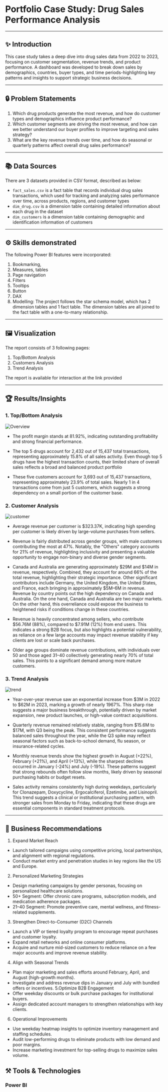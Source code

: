 # Portfolio Case Study: Drug Sales Performance Analysis

---
## ✨ Introduction
This case study takes a deep dive into drug sales data from 2022 to 2023, focusing on customer segmentation, revenue trends, and product performance. A dashboard was developed to break down sales by demographics, countries, buyer types, and time periods-highlighting key patterns and insights to support strategic business decisions.

---
## 🔒 Problem Statements
1. Which drug products generate the most revenue, and how do customer types and demographics influence product performance?
2. Which customer segments are driving the most revenue, and how can we better understand our buyer profiles to improve targeting and sales strategy?
3. What are the key revenue trends over time, and how do seasonal or quarterly patterns affect overall drug sales performance?
---

## 📚 Data Sources
There are 3 datasets provided in CSV format, described as below:
- `fact_sales.csv` is a fact table that records individual drug sales transactions, which used for tracking and analyzing sales performance over time, across products, regions, and customer types
- `dim_drug.csv` is a dimension table containing detailed information about each drug in the dataset
- `dim_customers` is a dimension table containing demographic and identification information of customers
---

## ⚙️ Skills demonstrated
The following Power BI features were incorporated:
1. Bookmarking,
2. Measures, tables
3. Page navigation
4. Filters
5. Tooltips
6. Button
7. DAX 
8. Modelling: The project follows the star schema model, which has 2 dimension tables and 1 fact table. The dimension tables are all joined to the fact table with a one-to-many relationship.
---

## 🖼️ Visualization
The report consists of 3 following pages:
1. Top/Bottom Analysis
2. Customers Analysis
3. Trend Analysis

The report is available for interaction at the link provided

---

## 🏆 Results/Insights
### 1. Top/Bottom Analysis

![Overview](Images/Overview.png)

- The profit margin stands at 81.92%, indicating outstanding profitability and strong financial performance.

- The top 5 drugs account for 2,432 out of 15,437 total transactions, representing approximately 15.8% of all sales activity. Even though top 5 drugs have the highest transaction counts, their limited share of overall sales reflects a broad and balanced product portfolio

- These five customers account for 3,693 out of 15,437 transactions, representing approximately 23.9% of total sales. Nearly 1 in 4 transactions come from just 5 customers, which suggests a strong dependency on a small portion of the customer base.

### 2. Customer Analysis

![customer](Images/customer.png)

- Average revenue per customer is $323.37K, indicating high spending per customer is likely driven by large-volume purchases from sellers.

- Revenue is fairly distributed across gender groups, with male customers contributing the most at 47%. Notably, the "Others" category accounts for 21% of revenue, highlighting inclusivity and presenting a valuable opportunity to engage non-binary and diverse gender segments.

- Canada and Australia are generating approximately $29M and $14M in revenue, respectively. Combined, they account for around 66% of the total revenue, highlighting their strategic importance. Other significant contributors include Germany, the United Kingdom, the United States, and France, each bringing in approximately $5M–6M in revenue. Revenue by country points out the high dependency on Canada and Australia. On the one hand, Canada and Australia are two major markets. On the other hand, this overreliance could expose the business to heightened risks if conditions change in these countries.

- Revenue is heavily concentrated among sellers, who contribute $56.76M (88%), compared to $7.91M (12%) from end users. This indicates a strong B2B focus, but also highlights a potential vulnerability, as reliance on a few large accounts may impact revenue stability if key clients are lost or scale back purchases.

- Older age groups dominate revenue contributions, with individuals over 50 and those aged 31–40 collectively generating nearly 70% of total sales. This points to a significant demand among more mature customers.

### 3. Trend Analysis

![trend](Images/drug.png)

- Year-over-year revenue saw an exponential increase from $3M in 2022 to $62M in 2023, marking a growth of nearly 1967%. This sharp rise suggests a major business breakthrough, potentially driven by market expansion, new product launches, or high-value contract acquisitions.

- Quarterly revenue remained relatively stable, ranging from $15.6M to $17M, with Q3 being the peak. This consistent performance suggests balanced sales throughout the year, while the Q3 spike may reflect seasonal factors such as back-to-school demand, flu season, or insurance-related cycles.

- Monthly revenue trends show the highest growth in August (+22%), February (+21%), and April (+13%), while the sharpest declines occurred in January (-24%) and July (-19%). These patterns suggest that strong rebounds often follow slow months, likely driven by seasonal purchasing habits or budget resets.

- Sales activity remains consistently high during weekdays, particularly for Clonazepam, Doxycycline, Ergocalciferol, Ezetimibe, and Lisinopril. This trend suggests a clinical or institutional purchasing pattern, with stronger sales from Monday to Friday, indicating that these drugs are essential components in standard treatment protocols.
---

## 📌 Business Recommendations
1. Expand Market Reach
- Launch tailored campaigns using competitive pricing, local partnerships, and alignment with regional regulations.
- Conduct market entry and penetration studies in key regions like the US and Europe.
2. Personalized Marketing Strategies
- Design marketing campaigns by gender personas, focusing on personalized healthcare solutions.
- 50+ Segment: Offer chronic care programs, subscription models, and medication adherence packages.
- 21–40 Segment: Promote preventive care, mental wellness, and fitness-related supplements.
3. Strengthen Direct-to-Consumer (D2C) Channels
- Launch a VIP or tiered loyalty program to encourage repeat purchases and customer loyalty.
- Expand retail networks and online consumer platforms.
- Acquire and nurture mid-sized customers to reduce reliance on a few major accounts and improve revenue stability.
4. Align with Seasonal Trends
- Plan major marketing and sales efforts around February, April, and August (high-growth months).
- Investigate and address revenue dips in January and July with bundled offers or incentives.
5.Optimize B2B Engagement
- Offer weekday discounts or bulk purchase packages for institutional buyers.
- Assign dedicated account managers to strengthen relationships with key clients.
6. Operational Improvements
- Use weekday heatmap insights to optimize inventory management and staffing schedules.
- Audit low-performing drugs to eliminate products with low demand and poor margins.
- Increase marketing investment for top-selling drugs to maximize sales volume.

## ⚒️ Tools & Technologies
### Power BI
